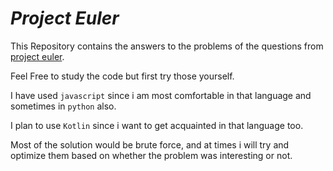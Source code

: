 # _Project Euler_

This Repository contains the answers to the problems of the questions from [project euler](https://projecteuler.net/archives).

Feel Free to study the code but first try those yourself.

I have used `javascript` since i am most comfortable in that language and sometimes in `python` also.

I plan to use `Kotlin` since i want to get acquainted in that language too.

Most of the solution would be brute force, and at times i will try and optimize them based on whether the problem was interesting or not.
